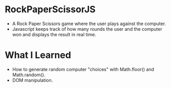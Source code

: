 # RockPaperScissorJS
- A Rock Paper Scissors game where the user plays against the computer. 
- Javascript keeps track of how many rounds the user and the computer won and displays the result in real time.

# What I Learned
- How to generate random computer "choices" with Math.floor() and Math.random().
- DOM manipulation.


